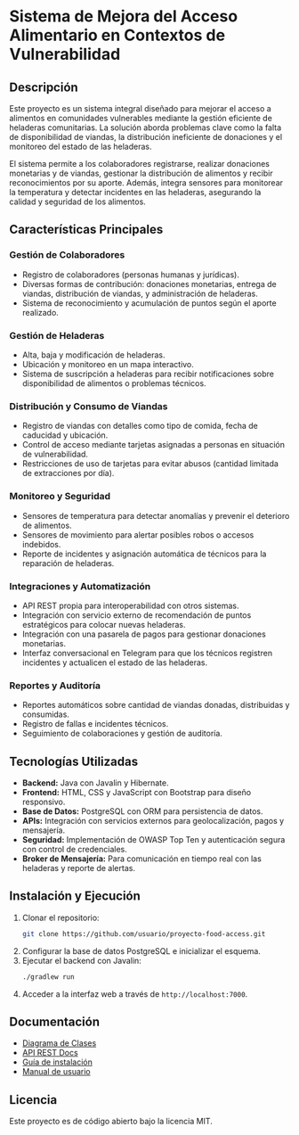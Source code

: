 # Sistema de Mejora del Acceso Alimentario en Contextos de Vulnerabilidad

## Descripción
Este proyecto es un sistema integral diseñado para mejorar el acceso a alimentos en comunidades vulnerables mediante la gestión eficiente de heladeras comunitarias. La solución aborda problemas clave como la falta de disponibilidad de viandas, la distribución ineficiente de donaciones y el monitoreo del estado de las heladeras.

El sistema permite a los colaboradores registrarse, realizar donaciones monetarias y de viandas, gestionar la distribución de alimentos y recibir reconocimientos por su aporte. Además, integra sensores para monitorear la temperatura y detectar incidentes en las heladeras, asegurando la calidad y seguridad de los alimentos.

## Características Principales

### **Gestión de Colaboradores**
- Registro de colaboradores (personas humanas y jurídicas).
- Diversas formas de contribución: donaciones monetarias, entrega de viandas, distribución de viandas, y administración de heladeras.
- Sistema de reconocimiento y acumulación de puntos según el aporte realizado.

### **Gestión de Heladeras**
- Alta, baja y modificación de heladeras.
- Ubicación y monitoreo en un mapa interactivo.
- Sistema de suscripción a heladeras para recibir notificaciones sobre disponibilidad de alimentos o problemas técnicos.

### **Distribución y Consumo de Viandas**
- Registro de viandas con detalles como tipo de comida, fecha de caducidad y ubicación.
- Control de acceso mediante tarjetas asignadas a personas en situación de vulnerabilidad.
- Restricciones de uso de tarjetas para evitar abusos (cantidad limitada de extracciones por día).

### **Monitoreo y Seguridad**
- Sensores de temperatura para detectar anomalías y prevenir el deterioro de alimentos.
- Sensores de movimiento para alertar posibles robos o accesos indebidos.
- Reporte de incidentes y asignación automática de técnicos para la reparación de heladeras.

### **Integraciones y Automatización**
- API REST propia para interoperabilidad con otros sistemas.
- Integración con servicio externo de recomendación de puntos estratégicos para colocar nuevas heladeras.
- Integración con una pasarela de pagos para gestionar donaciones monetarias.
- Interfaz conversacional en Telegram para que los técnicos registren incidentes y actualicen el estado de las heladeras.

### **Reportes y Auditoría**
- Reportes automáticos sobre cantidad de viandas donadas, distribuidas y consumidas.
- Registro de fallas e incidentes técnicos.
- Seguimiento de colaboraciones y gestión de auditoría.

## Tecnologías Utilizadas

- **Backend:** Java con Javalin y Hibernate.
- **Frontend:** HTML, CSS y JavaScript con Bootstrap para diseño responsivo.
- **Base de Datos:** PostgreSQL con ORM para persistencia de datos.
- **APIs:** Integración con servicios externos para geolocalización, pagos y mensajería.
- **Seguridad:** Implementación de OWASP Top Ten y autenticación segura con control de credenciales.
- **Broker de Mensajería:** Para comunicación en tiempo real con las heladeras y reporte de alertas.

## Instalación y Ejecución

1. Clonar el repositorio:
   ```bash
   git clone https://github.com/usuario/proyecto-food-access.git
   ```
2. Configurar la base de datos PostgreSQL e inicializar el esquema.
3. Ejecutar el backend con Javalin:
   ```bash
   ./gradlew run
   ```
4. Acceder a la interfaz web a través de `http://localhost:7000`.

## Documentación

- [Diagrama de Clases](docs/diagrama_clases.pdf)
- [API REST Docs](docs/api_documentation.md)
- [Guía de instalación](docs/install_guide.md)
- [Manual de usuario](docs/manual_usuario.md)

## Licencia

Este proyecto es de código abierto bajo la licencia MIT.


